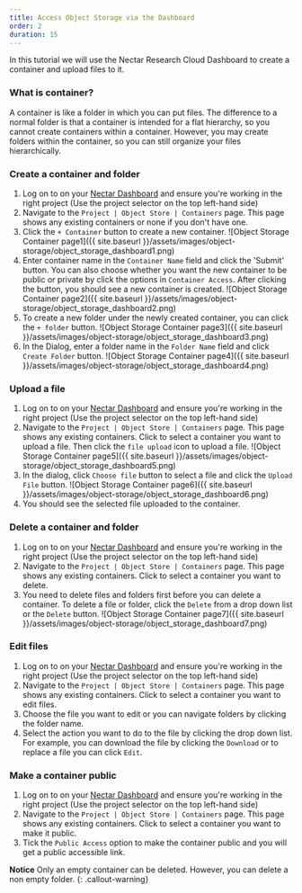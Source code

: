 ```yaml
---
title: Access Object Storage via the Dashboard
order: 2
duration: 15
---
```


In this tutorial we will use the Nectar Research Cloud Dashboard to create a container and upload files to it. 

### What is container?
A container is like a folder in which you can put files. The difference to a normal folder is that a container is intended for a flat hierarchy, so you cannot create containers within a container. However, you may create folders within the container, so you can still organize your files hierarchically.

### Create a container and folder

1. Log on to on your [Nectar Dashboard](https://dashboard.rc.nectar.org.au) and ensure you're working in the right project (Use the project selector on the top left-hand side)
2. Navigate to the `Project | Object Store | Containers` page. This page shows any existing containers or none if you don't have one.
3. Click the `+ Container` button to create a new container.
    ![Object Storage Container page1]({{ site.baseurl }}/assets/images/object-storage/object_storage_dashboard1.png)
4. Enter container name in the `Container Name` field and click the 'Submit' button. You can also choose whether you want the new container to be public or private by click the options in `Container Access`. After clicking the button, you should see a new container is created.
    ![Object Storage Container page2]({{ site.baseurl }}/assets/images/object-storage/object_storage_dashboard2.png)
5. To create a new folder under the newly created container, you can click the `+ folder` button.
    ![Object Storage Container page3]({{ site.baseurl }}/assets/images/object-storage/object_storage_dashboard3.png)
6. In the Dialog, enter a folder name in the `Folder Name` field and click `Create Folder` button.
    ![Object Storage Container page4]({{ site.baseurl }}/assets/images/object-storage/object_storage_dashboard4.png)

### Upload a file
1. Log on to on your [Nectar Dashboard](https://dashboard.rc.nectar.org.au) and ensure you're working in the right project (Use the project selector on the top left-hand side)
2. Navigate to the `Project | Object Store | Containers` page. This page shows any existing containers. Click to select a container you want to upload a file. Then click the `file upload` icon to upload a file.
    ![Object Storage Container page5]({{ site.baseurl }}/assets/images/object-storage/object_storage_dashboard5.png)
3. In the dialog, click `Choose file` button to select a file and click the `Upload File` button.
    ![Object Storage Container page6]({{ site.baseurl }}/assets/images/object-storage/object_storage_dashboard6.png)
4. You should see the selected file uploaded to the container.

### Delete a container and folder
1. Log on to on your [Nectar Dashboard](https://dashboard.rc.nectar.org.au) and ensure you're working in the right project (Use the project selector on the top left-hand side)
2. Navigate to the `Project | Object Store | Containers` page. This page shows any existing containers. Click to select a container you want to delete.
3. You need to delete files and folders first before you can delete a container.  To delete a file or folder, click the `Delete` from a drop down list or the `Delete` button.
    ![Object Storage Container page7]({{ site.baseurl }}/assets/images/object-storage/object_storage_dashboard7.png)

### Edit files
1. Log on to on your [Nectar Dashboard](https://dashboard.rc.nectar.org.au) and ensure you're working in the right project (Use the project selector on the top left-hand side)
2. Navigate to the `Project | Object Store | Containers` page. This page shows any existing  containers. Click to select a container you want to edit files.
3. Choose the file you want to edit or you can navigate folders by clicking the folder name.
4. Select the action you want to do to the file by clicking the drop down list. For example, you can download the file by clicking the `Download` or to replace a file you can click `Edit`.

### Make a container public
1. Log on to on your [Nectar Dashboard](https://dashboard.rc.nectar.org.au) and ensure you're working in the right project (Use the project selector on the top left-hand side)
2. Navigate to the `Project | Object Store | Containers` page. This page shows any existing containers. Click to select a container you want to make it public.
3. Tick the `Public Access` option to make the container public and you will get a public accessible  link.

**Notice**
Only an empty container can be deleted. However, you can delete a non empty folder.
{: .callout-warning}

